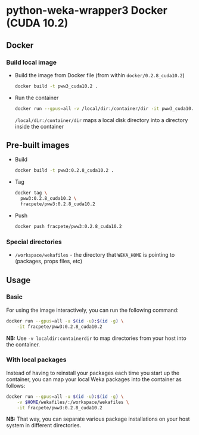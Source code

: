 # python-weka-wrapper3 Docker (CUDA 10.2)

## Docker

### Build local image

* Build the image from Docker file (from within `docker/0.2.8_cuda10.2`)

  ```bash
  docker build -t pww3_cuda10.2 .
  ```
  
* Run the container

  ```bash
  docker run --gpus=all -v /local/dir:/container/dir -it pww3_cuda10.2
  ```
  `/local/dir:/container/dir` maps a local disk directory into a directory inside the container

## Pre-built images

* Build

  ```bash
  docker build -t pww3:0.2.8_cuda10.2 .
  ```
  
* Tag

  ```bash
  docker tag \
    pww3:0.2.8_cuda10.2 \
    fracpete/pww3:0.2.8_cuda10.2
  ```
  
* Push

  ```bash
  docker push fracpete/pww3:0.2.8_cuda10.2
  ```

### Special directories

* `/workspace/wekafiles` - the directory that `WEKA_HOME` is pointing to (packages, props files, etc) 


## Usage

### Basic

For using the image interactively, you can run the following command: 

```bash
docker run --gpus=all -u $(id -u):$(id -g) \
    -it fracpete/pww3:0.2.8_cuda10.2
```

**NB:** Use `-v localdir:containerdir` to map directories from your host into the container.

### With local packages

Instead of having to reinstall your packages each time you start up the container, 
you can map your local Weka packages into the container as follows: 

```bash
docker run --gpus=all -u $(id -u):$(id -g) \
    -v $HOME/wekafiles/:/workspace/wekafiles \
    -it fracpete/pww3:0.2.8_cuda10.2
```

**NB:** That way, you can separate various package installations on your host system
in different directories.
